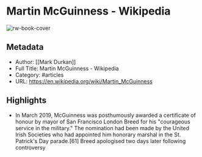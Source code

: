 # Martin McGuinness - Wikipedia

![rw-book-cover](https://readwise-assets.s3.amazonaws.com/static/images/article3.5c705a01b476.png)

## Metadata
- Author: [[Mark Durkan]]
- Full Title: Martin McGuinness - Wikipedia
- Category: #articles
- URL: https://en.wikipedia.org/wiki/Martin_McGuinness

## Highlights
- In March 2019, McGuinness was posthumously awarded a certificate of honour by mayor of San Francisco London Breed for his "courageous service in the military." The nomination had been made by the United Irish Societies who had appointed him honorary marshal in the St. Patrick's Day parade.[61] Breed apologised two days later following controversy
